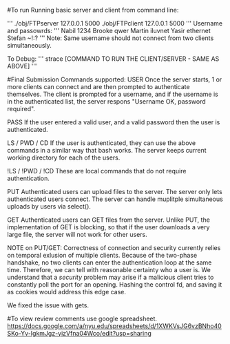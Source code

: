 #To run
Running basic server and client from command line:

'''
./obj/FTPserver 127.0.0.1 5000
./obj/FTPclient 127.0.0.1 5000
'''
Username and passowrds:
'''
Nabil        1234
Brooke       qwer
Martin       iluvnet
Yasir		 ethernet
Stefan	     ~!:?
'''
Note: Same username should not connect from two clients simultaneously.


To Debug:
'''
strace [COMMAND TO RUN THE CLIENT/SERVER - SAME AS ABOVE]
'''


#Final Submission
Commands supported:
USER
Once the server starts, 1 or more clients can connect and are then prompted to authenticate themselves. The client is prompted for a username, and if the username is in the authenticated list, the server respons "Username OK, password required".

PASS
If the user entered a valid user, and a valid password then the user is authenticated. 

LS / PWD / CD
If the user is authenticated, they can use the above commands in a similar way that bash works. The server keeps current working directory for each of the users.

!LS / !PWD / !CD
These are local commands that do not require authentication.

PUT
Authenticated users can upload files to the server. The server only lets authenticated users connect. The server can handle muplitple simultaneous uploads by users via select(). 

GET
Authenticated users can GET files from the server. Unlike PUT, the implementation of GET is blocking, so that if the user downloads a very large file, the server will not work for other users.

NOTE on PUT/GET: Correctness of connection and security currently relies on temporal exlusion of multiple clients. Because of the two-phase handshake, no two clients can enter the authentication loop at the same time. Therefore, we can tell with reasonable certainty who a user is. We understand that a *security* problem may arise if a malicious client tries to constantly poll the port for an opening. Hashing the control fd, and saving it as cookies would address this edge case.

We fixed the issue with gets.


#To view review comments use google spreadsheet.
https://docs.google.com/a/nyu.edu/spreadsheets/d/1XWKVsJG6vzBNho40SKo-Yv-IgkmJgz-yizVfna04Wco/edit?usp=sharing
